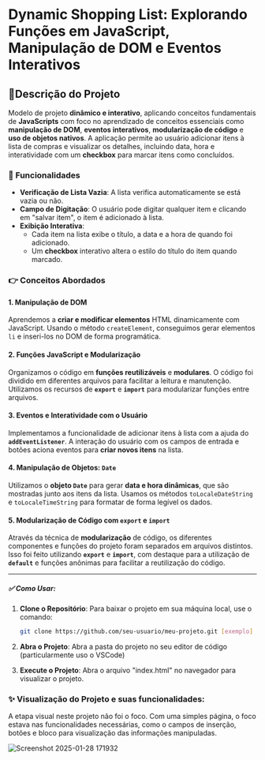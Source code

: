 # Dynamic Shopping List: Explorando Funções em JavaScript, Manipulação de DOM e Eventos Interativos

## 📍Descrição do Projeto
Modelo de projeto **dinâmico e interativo**, aplicando conceitos fundamentais de **JavaScripts** com foco no aprendizado de conceitos essenciais como **manipulação de DOM**, **eventos interativos**, **modularização de código** e **uso de objetos nativos**. A aplicação permite ao usuário adicionar itens à lista de compras e visualizar os detalhes, incluindo data, hora e interatividade com um **checkbox** para marcar itens como concluídos.


### 🚀 Funcionalidades
- **Verificação de Lista Vazia**: A lista verifica automaticamente se está vazia ou não.
- **Campo de Digitação**: O usuário pode digitar qualquer item e clicando em "salvar item", o item é adicionado à lista.
- **Exibição Interativa**:
  - Cada item na lista exibe o título, a data e a hora de quando foi adicionado.
  - Um **checkbox** interativo altera o estilo do título do item quando marcado.

  
### 👉 Conceitos Abordados

#### 1. **Manipulação de DOM**
Aprendemos a **criar e modificar elementos** HTML dinamicamente com JavaScript. Usando o método `createElement`, conseguimos gerar elementos `li` e inseri-los no DOM de forma programática.

#### 2. **Funções JavaScript e Modularização**
Organizamos o código em **funções reutilizáveis** e **modulares**. O código foi dividido em diferentes arquivos para facilitar a leitura e manutenção. Utilizamos os recursos de **`export`** e **`import`** para modularizar funções entre arquivos.

#### 3. **Eventos e Interatividade com o Usuário**
Implementamos a funcionalidade de adicionar itens à lista com a ajuda do **`addEventListener`**. A interação do usuário com os campos de entrada e botões aciona eventos para **criar novos itens** na lista.

#### 4. **Manipulação de Objetos: `Date`**
Utilizamos o **objeto `Date`** para gerar **data e hora dinâmicas**, que são mostradas junto aos itens da lista. Usamos os métodos `toLocaleDateString` e `toLocaleTimeString` para formatar de forma legível os dados.

#### 5. **Modularização de Código com `export` e `import`**
Através da técnica de **modularização** de código, os diferentes componentes e funções do projeto foram separados em arquivos distintos. Isso foi feito utilizando **`export`** e **`import`**, com destaque para a utilização de **`default`** e funções anônimas para facilitar a reutilização do código.

---

##### ✅ Como Usar: 
1. **Clone o Repositório**:
   Para baixar o projeto em sua máquina local, use o comando:
   ```bash
   git clone https://github.com/seu-usuario/meu-projeto.git [exemplo]
2. **Abra o Projeto**:
   Abra a pasta do projeto no seu editor de código (particularmente uso o VSCode)

3. **Execute o Projeto**:
   Abra o arquivo "index.html" no navegador para visualizar o projeto.

### ✨ Visualização do Projeto e suas funcionalidades:
A etapa visual neste projeto não foi o foco. Com uma simples página, o foco estava nas funcionalidades necessárias, como o campos de inserção, botões e bloco para visualização das informações manipuladas. 

![Screenshot 2025-01-28 171932](https://github.com/user-attachments/assets/c7097967-5e52-4532-a8f9-275a547bfc1b)

